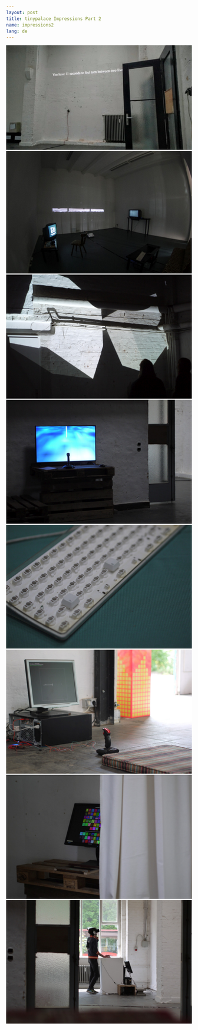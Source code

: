 ```yaml
---
layout: post
title: tinypalace Impressions Part 2
name: impressions2
lang: de
---
```


<div class="photogalerie">
<a href="/assets/img/2016/2/IMG_20160520_204304615(1).jpg" target="_blank"><img src="/assets/img/2016/2/IMG_20160520_204304615(1).jpg"></a>
<a href="/assets/img/2016/2/IMGP0531.jpg" target="_blank"><img src="/assets/img/2016/2/IMGP0531.jpg"></a>
<a href="/assets/img/2016/2/P1080869.jpg" target="_blank"><img src="/assets/img/2016/2/P1080869.jpg"></a>
<a href="/assets/img/2016/2/P1080871.jpg" target="_blank"><img src="/assets/img/2016/2/P1080871.jpg"></a>
<a href="/assets/img/2016/2/P1080900.jpg" target="_blank"><img src="/assets/img/2016/2/P1080900.jpg"></a>
<a href="/assets/img/2016/2/P1080921.jpg" target="_blank"><img src="/assets/img/2016/2/P1080921.jpg"></a>
<a href="/assets/img/2016/2/P1080929.jpg" target="_blank"><img src="/assets/img/2016/2/P1080929.jpg"></a>
<a href="/assets/img/2016/2/P1090015.jpg" target="_blank"><img src="/assets/img/2016/2/P1090015.jpg"></a>
</div>